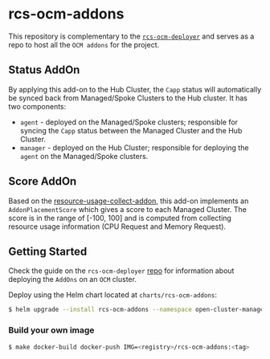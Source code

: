 # rcs-ocm-addons

This repository is complementary to the [`rcs-ocm-deployer`](https://github.com/dana-team/rcs-ocm-deployer) and serves as a repo to host all the `OCM addons` for the project.

## Status AddOn

By applying this add-on to the Hub Cluster, the `Capp` status will automatically be synced back from Managed/Spoke Clusters to the Hub cluster. It has two components:
- `agent` - deployed on the Managed/Spoke clusters; responsible for syncing the `Capp` status between the Managed Cluster and the Hub Cluster.
- `manager` - deployed on the Hub Cluster; responsible for deploying the `agent` on the Managed/Spoke clusters.

## Score AddOn

Based on the [resource-usage-collect-addon](https://github.com/open-cluster-management-io/addon-contrib/tree/main/resource-usage-collect-addon), this add-on implements an `AddonPlacementScore` which gives a score to each Managed Cluster. The score is in the range of [-100, 100] and is computed from collecting resource usage information (CPU Request and Memory Request).

## Getting Started

Check the guide on the `rcs-ocm-deployer` [repo](https://github.com/mzeevi/rcs-ocm-deployer/tree/main?tab=readme-ov-file#deploy-the-add-ons) for information about deploying the `AddOns` on an `OCM` cluster.

Deploy using the Helm chart located at `charts/rcs-ocm-addons`:

```bash
$ helm upgrade --install rcs-ocm-addons --namespace open-cluster-management --create-namespace oci://ghcr.io/dana-team/helm-charts/rcs-ocm-addons --version <release>
```

### Build your own image

```bash
$ make docker-build docker-push IMG=<registry>/rcs-ocm-addons:<tag>
```
